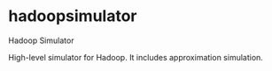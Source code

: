 hadoopsimulator
===============
Hadoop Simulator


High-level simulator for Hadoop.
It includes approximation simulation.
